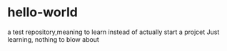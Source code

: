 # hello-world
a test repository,meaning to learn instead of actually start a projcet
Just learning, nothing to blow about
